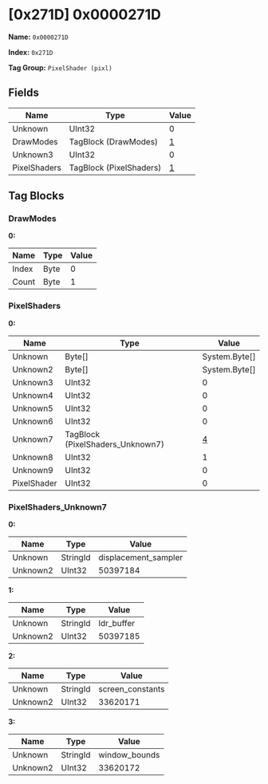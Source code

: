# [0x271D] 0x0000271D

**Name:** ```0x0000271D```

**Index:** ```0x271D```

**Tag Group:** ```PixelShader (pixl)```

## Fields

Name	| Type	| Value
---	|---	|---	|
Unknown	|UInt32	|0
DrawModes	|TagBlock (DrawModes)	|[1](#drawmodes)
Unknown3	|UInt32	|0
PixelShaders	|TagBlock (PixelShaders)	|[1](#pixelshaders)


## Tag Blocks

### DrawModes

**0:**

Name	| Type	| Value
---	|---	|---	|
Index	|Byte	|0
Count	|Byte	|1


### PixelShaders

**0:**

Name	| Type	| Value
---	|---	|---	|
Unknown	|Byte[]	|System.Byte[]
Unknown2	|Byte[]	|System.Byte[]
Unknown3	|UInt32	|0
Unknown4	|UInt32	|0
Unknown5	|UInt32	|0
Unknown6	|UInt32	|0
Unknown7	|TagBlock (PixelShaders_Unknown7)	|[4](#pixelshaders_unknown7)
Unknown8	|UInt32	|1
Unknown9	|UInt32	|0
PixelShader	|UInt32	|0


### PixelShaders_Unknown7

**0:**

Name	| Type	| Value
---	|---	|---	|
Unknown	|StringId	|displacement_sampler
Unknown2	|UInt32	|50397184


**1:**

Name	| Type	| Value
---	|---	|---	|
Unknown	|StringId	|ldr_buffer
Unknown2	|UInt32	|50397185


**2:**

Name	| Type	| Value
---	|---	|---	|
Unknown	|StringId	|screen_constants
Unknown2	|UInt32	|33620171


**3:**

Name	| Type	| Value
---	|---	|---	|
Unknown	|StringId	|window_bounds
Unknown2	|UInt32	|33620172


